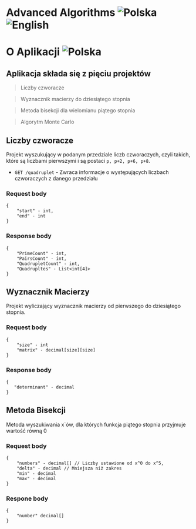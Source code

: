 # Advanced Algorithms ![Polska](https://img.shields.io/badge/Language-Polish-red?style=flat&logo=flag-icon&logoColor=white)![English](https://img.shields.io/badge/Language-English-blue?style=flat&logo=flag-icon&logoColor=white)

# O Aplikacji ![Polska](https://img.shields.io/badge/Language-Polish-red?style=flat&logo=flag-icon&logoColor=white)

## Aplikacja składa się z **pięciu** projektów

> Liczby czworacze

> Wyznacznik macierzy do dziesiątego stopnia

> Metoda bisekcji dla wielomianu piątego stopnia

> Algorytm Monte Carlo

## Liczby czworacze

Projekt wyszukujący w podanym przedziale liczb czworaczych, czyli takich, które są liczbami pierwszymi i są postaci `p, p+2, p+6, p+8`.

- `GET /quadruplet` - Zwraca informacje o występujących liczbach czworaczych z danego przedziału

### Request body

```
{
    "start" - int,
    "end" - int
}
```
### Response body
```
{
    "PrimeCount" - int,
    "PairsCount" - int,
    "QuadrupletCount" - int,
    "Quadrupltes" - List<int[4]>
}
```

## Wyznacznik Macierzy

Projekt wyliczający wyznacznik macierzy od pierwszego do dziesiątego stopnia.

### Request body
```
{
    "size" - int
    "matrix" - decimal[size][size]
}
```

### Response body
```
{
   "determinant" - decimal
}
```

## Metoda Bisekcji

Metoda wyszukiwania x`ów, dla których funkcja piątego stopnia przyjmuje wartość równą 0

### Request body
```
{
    "numbers" - decimal[] // Liczby ustawione od x^0 do x^5,
    "delta" - decimal // Mniejsza niż zakres
    "min" - decimal
    "max" - decimal
}
```

### Respone body
```
{
    "number" decimal[]
}
```